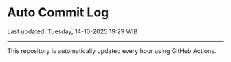 # Auto Commit Log

Last updated: Tuesday, 14-10-2025 19:29 WIB

---

This repository is automatically updated every hour using GitHub Actions.
